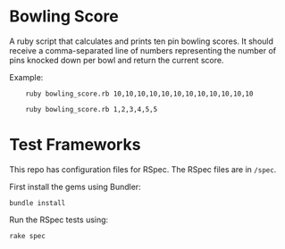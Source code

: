Bowling Score
=============

A ruby script that calculates and prints ten pin bowling scores. It should receive a comma-separated line of numbers representing the number of pins knocked down per bowl and return the current score.

Example:

		ruby bowling_score.rb 10,10,10,10,10,10,10,10,10,10,10,10

		ruby bowling_score.rb 1,2,3,4,5,5

Test Frameworks
===============

This repo has configuration files for RSpec. The RSpec files are in `/spec`.

First install the gems using Bundler:

    bundle install

Run the RSpec tests using:

    rake spec